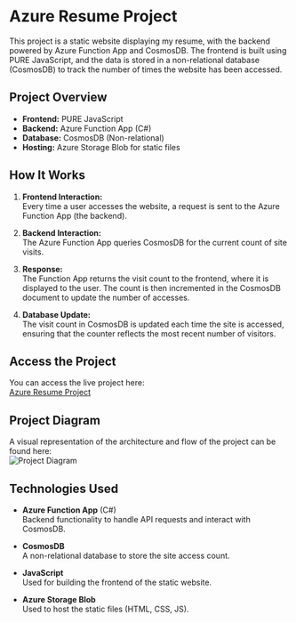 # Azure Resume Project

This project is a static website displaying my resume, with the backend powered by Azure Function App and CosmosDB. The frontend is built using PURE JavaScript, and the data is stored in a non-relational database (CosmosDB) to track the number of times the website has been accessed.

## Project Overview

- **Frontend:** PURE JavaScript
- **Backend:** Azure Function App (C#)
- **Database:** CosmosDB (Non-relational)
- **Hosting:** Azure Storage Blob for static files

## How It Works

1. **Frontend Interaction:**  
   Every time a user accesses the website, a request is sent to the Azure Function App (the backend).
   
2. **Backend Interaction:**  
   The Azure Function App queries CosmosDB for the current count of site visits.

3. **Response:**  
   The Function App returns the visit count to the frontend, where it is displayed to the user. The count is then incremented in the CosmosDB document to update the number of accesses.

4. **Database Update:**  
   The visit count in CosmosDB is updated each time the site is accessed, ensuring that the counter reflects the most recent number of visitors.

## Access the Project

You can access the live project here:  
[Azure Resume Project](https://azureresumetzur1.z39.web.core.windows.net/)

## Project Diagram

A visual representation of the architecture and flow of the project can be found here:  
![Project Diagram](https://github.com/user-attachments/assets/89d1d441-4d2d-4b1d-96ee-cf18a3856bf1)


## Technologies Used

- **Azure Function App** (C#)  
  Backend functionality to handle API requests and interact with CosmosDB.
  
- **CosmosDB**  
  A non-relational database to store the site access count.

- **JavaScript**  
  Used for building the frontend of the static website.

- **Azure Storage Blob**  
  Used to host the static files (HTML, CSS, JS).
